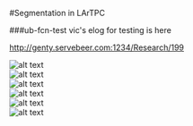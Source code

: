 #Segmentation in LArTPC

###ub-fcn-test
vic's elog for testing is here

http://genty.servebeer.com:1234/Research/199

![alt text](http://www.nevis.columbia.edu/~vgenty/public/o_0.png "0")  
![alt text](http://www.nevis.columbia.edu/~vgenty/public/o_1.png "1")  
![alt text](http://www.nevis.columbia.edu/~vgenty/public/o_2.png "2")  
![alt text](http://www.nevis.columbia.edu/~vgenty/public/o_3.png "3")  
![alt text](http://www.nevis.columbia.edu/~vgenty/public/o_4.png "4")  
![alt text](http://www.nevis.columbia.edu/~vgenty/public/o_5.png "5")  